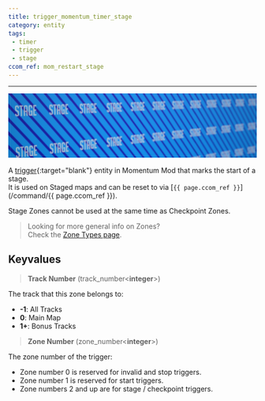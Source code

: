 ```yaml
---
title: trigger_momentum_timer_stage
category: entity
tags:
 - timer
 - trigger
 - stage
ccom_ref: mom_restart_stage
---
```


----
![Stage tool texture](/assets/images/trigger_momentum_timer_stage/stage.jpg)
  
A [trigger](https://developer.valvesoftware.com/wiki/Triggers){:target="blank"} entity in Momentum Mod that marks the start of a stage.  
It is used on Staged maps and can be reset to via [`{{ page.ccom_ref }}`](/command/{{ page.ccom_ref }}).

<div class="note warning">
    <p>
        Stage Zones cannot be used at the same time as Checkpoint Zones.
    </p>
</div>

> Looking for more general info on Zones?   
> Check the [Zone Types page](/guide/zone-types/).

## Keyvalues

>**Track Number** (track_number&lt;**integer**&gt;)

The track that this zone belongs to: 

 - **-1**: All Tracks
 - **0**: Main Map
 - **1+**: Bonus Tracks

 >**Zone Number** (zone_number&lt;**integer**&gt;)

 The zone number of the trigger: 

 - Zone number 0 is reserved for invalid and stop triggers.
 - Zone number 1 is reserved for start triggers.
 - Zone numbers 2 and up are for stage / checkpoint triggers.  

